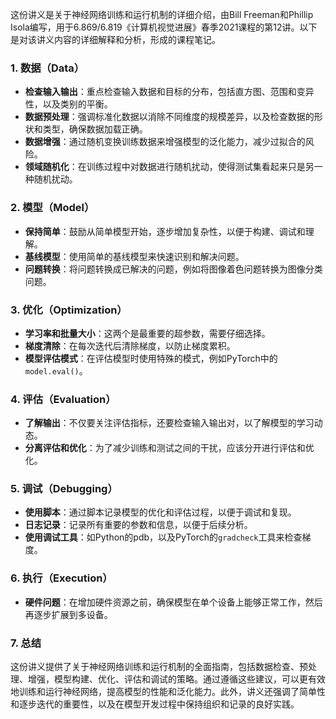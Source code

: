 这份讲义是关于神经网络训练和运行机制的详细介绍，由Bill Freeman和Phillip Isola编写，用于6.869/6.819《计算机视觉进展》春季2021课程的第12讲。以下是对该讲义内容的详细解释和分析，形成的课程笔记。

### 1. 数据（Data）
- **检查输入输出**：重点检查输入数据和目标的分布，包括直方图、范围和变异性，以及类别的平衡。
- **数据预处理**：强调标准化数据以消除不同维度的规模差异，以及检查数据的形状和类型，确保数据加载正确。
- **数据增强**：通过随机变换训练数据来增强模型的泛化能力，减少过拟合的风险。
- **领域随机化**：在训练过程中对数据进行随机扰动，使得测试集看起来只是另一种随机扰动。

### 2. 模型（Model）
- **保持简单**：鼓励从简单模型开始，逐步增加复杂性，以便于构建、调试和理解。
- **基线模型**：使用简单的基线模型来快速识别和解决问题。
- **问题转换**：将问题转换成已解决的问题，例如将图像着色问题转换为图像分类问题。

### 3. 优化（Optimization）
- **学习率和批量大小**：这两个是最重要的超参数，需要仔细选择。
- **梯度清除**：在每次迭代后清除梯度，以防止梯度累积。
- **模型评估模式**：在评估模型时使用特殊的模式，例如PyTorch中的`model.eval()`。

### 4. 评估（Evaluation）
- **了解输出**：不仅要关注评估指标，还要检查输入输出对，以了解模型的学习动态。
- **分离评估和优化**：为了减少训练和测试之间的干扰，应该分开进行评估和优化。

### 5. 调试（Debugging）
- **使用脚本**：通过脚本记录模型的优化和评估过程，以便于调试和复现。
- **日志记录**：记录所有重要的参数和信息，以便于后续分析。
- **使用调试工具**：如Python的pdb，以及PyTorch的`gradcheck`工具来检查梯度。

### 6. 执行（Execution）
- **硬件问题**：在增加硬件资源之前，确保模型在单个设备上能够正常工作，然后再逐步扩展到多设备。

### 7. 总结
这份讲义提供了关于神经网络训练和运行机制的全面指南，包括数据检查、预处理、增强，模型构建、优化、评估和调试的策略。通过遵循这些建议，可以更有效地训练和运行神经网络，提高模型的性能和泛化能力。此外，讲义还强调了简单性和逐步迭代的重要性，以及在模型开发过程中保持组织和记录的良好实践。